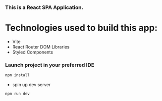 ### This is a React SPA Application.

# Technologies used to build this app:

- Vite
- React Router DOM Libraries
- Styled Components

### Launch project in your preferred IDE

```sh
npm install
```

- spin up dev server

```sh
npm run dev
```
